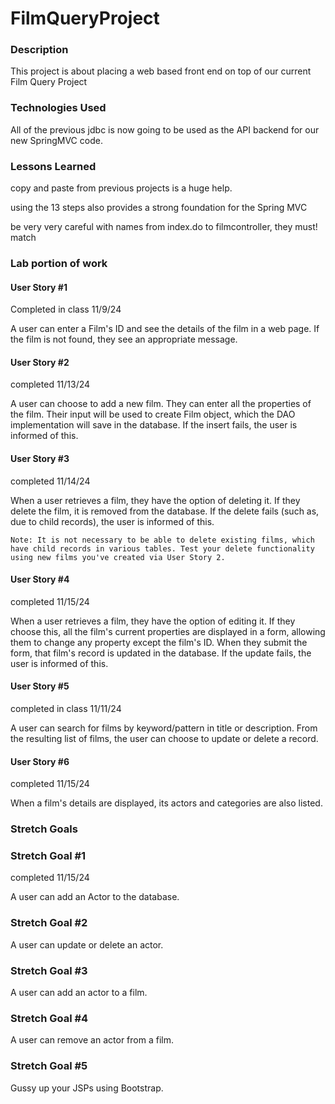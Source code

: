 # FilmQueryProject

### Description
This project is about placing a web based front end on top of our current Film Query Project

### Technologies Used
All of the previous jdbc is now going to be used as the API backend for our new SpringMVC code.  

### Lessons Learned
copy and paste from previous projects is a huge help.

using the 13 steps also provides a strong foundation for the Spring MVC

be very very careful with names from index.do to filmcontroller, they must! match


### Lab portion of work
#### User Story #1
Completed in class 11/9/24

A user can enter a Film's ID and see the details of the film in a web page. If the film is not found, they see an appropriate message.

#### User Story #2
completed 11/13/24

A user can choose to add a new film. They can enter all the properties of the film. Their input will be used to create Film object, which the DAO implementation will save in the database. If the insert fails, the user is informed of this.

#### User Story #3
completed 11/14/24

When a user retrieves a film, they have the option of deleting it. If they delete the film, it is removed from the database. If the delete fails (such as, due to child records), the user is informed of this.

	Note: It is not necessary to be able to delete existing films, which have child records in various tables. Test your delete functionality using new films you've created via User Story 2.

#### User Story #4
completed 11/15/24

When a user retrieves a film, they have the option of editing it. If they choose this, all the film's current properties are displayed in a form, allowing them to change any property except the film's ID. When they submit the form, that film's record is updated in the database. If the update fails, the user is informed of this.


#### User Story #5
completed in class 11/11/24

A user can search for films by keyword/pattern in title or description. From the resulting list of films, the user can choose to update or delete a record.

#### User Story #6
completed 11/15/24

When a film's details are displayed, its actors and categories are also listed.

### Stretch Goals

### Stretch Goal #1
completed 11/15/24

A user can add an Actor to the database.

### Stretch Goal #2
A user can update or delete an actor.

### Stretch Goal #3
A user can add an actor to a film.

### Stretch Goal #4
A user can remove an actor from a film.

### Stretch Goal #5
Gussy up your JSPs using Bootstrap.


